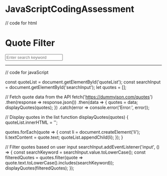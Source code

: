 # JavaScriptCodingAssessment
// code for html

<!DOCTYPE html>
<html>
<head>
  <title>Quote Filter</title>
</head>
<body>
  <h1>Quote Filter</h1>
  <input type="text" id="searchInput" placeholder="Enter search keyword">
  <ul id="quoteList"></ul>

  <script src="script.js"></script>
</body>
</html>

***********************************************************
// code for javaScript

const quoteList = document.getElementById('quoteList');
const searchInput = document.getElementById('searchInput');
let quotes = [];

// Fetch quote data from the API
fetch('https://dummyjson.com/quotes')
  .then(response => response.json())
  .then(data => {
    quotes = data;
    displayQuotes(quotes);
  })
  .catch(error => console.error('Error:', error));

// Display quotes in the list
function displayQuotes(quotes) {
  quoteList.innerHTML = '';

  quotes.forEach(quote => {
    const li = document.createElement('li');
    li.textContent = quote.text;
    quoteList.appendChild(li);
  });
}

// Filter quotes based on user input
searchInput.addEventListener('input', () => {
  const searchKeyword = searchInput.value.toLowerCase();
  const filteredQuotes = quotes.filter(quote => quote.text.toLowerCase().includes(searchKeyword));
  displayQuotes(filteredQuotes);
});

